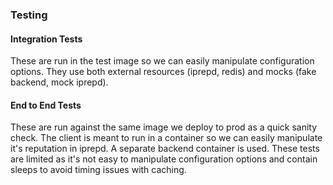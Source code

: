 ### Testing

#### Integration Tests

These are run in the test image so we can easily manipulate configuration options.
They use both external resources (iprepd, redis) and mocks (fake backend, mock iprepd).

#### End to End Tests

These are run against the same image we deploy to prod as a quick sanity check.
The client is meant to run in a container so we can easily manipulate it's reputation in iprepd.
A separate backend container is used.
These tests are limited as it's not easy to manipulate configuration options and contain sleeps to avoid timing issues with caching.